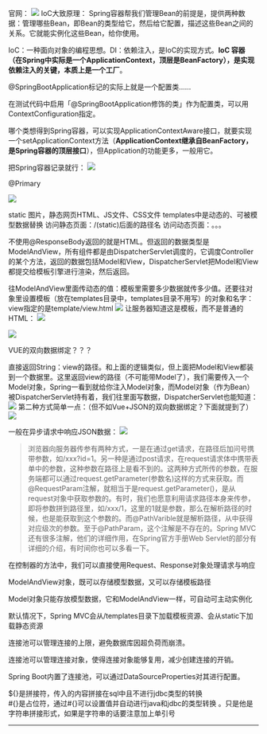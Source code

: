 官网：
![](https://image-1307616428.cos.ap-beijing.myqcloud.com/Obsidian/202304102139396.png)
IoC大致原理：
Spring容器帮我们管理Bean的前提是，提供两种数据：管理哪些Bean，即Bean的类型给它，然后给它配置，描述这些Bean之间的关系。它就能实例化这些Bean，给你使用。

IoC：一种面向对象的编程思想。DI：依赖注入，是IoC的实现方式。**IoC 容器（在Spring中实际是一个ApplicationContext，顶层是BeanFactory），是实现依赖注入的关键，本质上是一个工厂**。

@SpringBootApplication标记的实际上就是一个配置类……

在测试代码中启用「@SpringBootApplication修饰的类」作为配置类，可以用ContextConfiguration指定。

哪个类想得到Spring容器，可以实现ApplicationContextAware接口，就要实现一个setApplicationContext方法（**ApplicationContext继承自BeanFactory，是Spring容器的顶层接口**），但Application的功能更多，一般用它。


把Spring容器记录就行：
![](https://image-1307616428.cos.ap-beijing.myqcloud.com/Obsidian/202304102141336.png)

@Primary

![](https://image-1307616428.cos.ap-beijing.myqcloud.com/Obsidian/202304102306643.png)

static 图片，静态网页HTML、JS文件、CSS文件
templates中是动态的、可被模型数据替换
访问静态页面：/(static)后面的路径名
访问动态页面：。。。

不使用@ResponseBody返回的就是HTML。但返回的数据类型是ModelAndView，所有组件都是由DispatcherServlet调度的，它调度Controller的某个方法，返回的数据包括Model和View，DispatcherServlet把Model和View都提交给模板引擎进行渲染，然后返回。

往ModelAndView里面传动态的值：模板里需要多少数据就传多少值。还要往对象里设置模板（放在templates目录中，templates目录不用写）的对象和名字：
view指定的是template/view.html
![](https://image-1307616428.cos.ap-beijing.myqcloud.com/Obsidian/202304110146330.png)
让服务器知道这是模板，而不是普通的HTML：
![](https://image-1307616428.cos.ap-beijing.myqcloud.com/Obsidian/202304110145755.png)

![](https://image-1307616428.cos.ap-beijing.myqcloud.com/Obsidian/202304110146651.png)

VUE的双向数据绑定？？？

直接返回String：view的路径。和上面的逻辑类似，但上面把Model和View都装到一个数据里。这里返回view的路径（不可能带Model了），我们需要传入一个Model对象，Spring一看到就给你注入Model对象，而Model对象（作为Bean）被DispatcherServlet持有着，我们往里面写数据，DispatcherServlet也能知道：
![](https://image-1307616428.cos.ap-beijing.myqcloud.com/Obsidian/202304110150088.png)
第二种方式简单一点：（但不如Vue+JSON的双向数据绑定？下面就提到了）
![](https://image-1307616428.cos.ap-beijing.myqcloud.com/Obsidian/202304110154661.png)

一般在异步请求中响应JSON数据：
![](https://image-1307616428.cos.ap-beijing.myqcloud.com/Obsidian/202304110203953.png)
 > 浏览器向服务器传参有两种方式，一是在通过get请求，在路径后加问号携带参数，如/xxx?id=1。另一种是通过post请求，在request请求体中携带表单中的参数，这种参数在路径上是看不到的。这两种方式所传的参数，在服务端都可以通过request.getParameter(参数名)这样的方式来获取。而@RequestParam注解，就相当于是request.getParameter()，是从request对象中获取参数的。有时，我们也愿意利用请求路径本身来传参，即将参数拼到路径里，如/xxx/1，这里的1就是参数，那么在解析路径的时候，也是能获取到这个参数的。而@PathVarible就是解析路径，从中获得对应级次的参数。至于@PathParam，这个注解是不存在的。Spring MVC还有很多注解，他们的详细作用，在Spring官方手册Web Servlet的部分有详细的介绍，有时间你也可以多看一下。
 
在控制器的方法中，我们可以直接使用Request、Response对象处理请求与响应

ModelAndView对象，既可以存储模型数据，又可以存储模板路径

Model对象只能存放模型数据，它和ModelAndView一样，可自动可主动实例化

默认情况下，Spring MVC会从/templates目录下加载模板资源、会从static下加载静态资源

连接池可以管理连接的上限，避免数据库因超负荷而崩溃。

连接池可以管理连接对象，使得连接对象能够复用，减少创建连接的开销。
 
Spring Boot内置了连接池，可以通过DataSourceProperties对其进行配置。

${}是拼接符，传入的内容拼接在sql中且不进行jdbc类型的转换  
#{}是占位符，通过#{}可以设置值并自动进行java和jdbc的类型转换 。只是他是字符串拼接形式，如果是字符串的话要注意加上单引号




---



